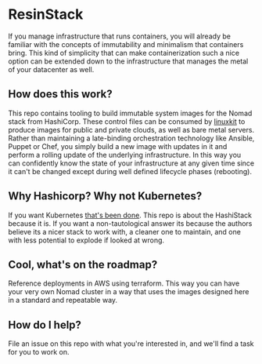 # ResinStack

If you manage infrastructure that runs containers, you will already be
familiar with the concepts of immutability and minimalism that
containers bring.  This kind of simplicity that can make
containerization such a nice option can be extended down to the
infrastructure that manages the metal of your datacenter as well.

## How does this work?

This repo contains tooling to build immutable system images for the
Nomad stack from HashiCorp.  These control files can be consumed by
[linuxkit](https://github.com/linuxkit/linuxkit) to produce images for
public and private clouds, as well as bare metal servers.  Rather than
maintaining a late-binding orchestration technology like Ansible,
Puppet or Chef, you simply build a new image with updates in it and
perform a rolling update of the underlying infrastructure.  In this
way you can confidently know the state of your infrastructure at any
given time since it can't be changed except during well defined
lifecycle phases (rebooting).

## Why Hashicorp?  Why not Kubernetes?

If you want Kubernetes [that's been
done](https://github.com/linuxkit/kubernetes).  This repo is about the
HashiStack because it is.  If you want a non-tautological answer its
because the authors believe its a nicer stack to work with, a cleaner
one to maintain, and one with less potential to explode if looked at
wrong.

## Cool, what's on the roadmap?

Reference deployments in AWS using terraform.  This way you can have
your very own Nomad cluster in a way that uses the images designed
here in a standard and repeatable way.

## How do I help?

File an issue on this repo with what you're interested in, and we'll
find a task for you to work on.
